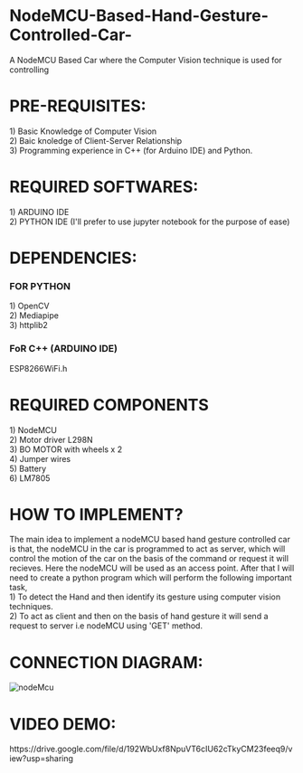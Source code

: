 # NodeMCU-Based-Hand-Gesture-Controlled-Car-
A NodeMCU Based Car where the Computer Vision technique is used for controlling

<H1>PRE-REQUISITES:</H1>  
1) Basic Knowledge of Computer Vision <br>
2) Baic knoledge of Client-Server Relationship <br>
3) Programming experience in C++ (for Arduino IDE) and Python. <br>

<h1>REQUIRED SOFTWARES:</h1>
1) ARDUINO IDE <br>
2) PYTHON IDE (I'll prefer to use jupyter notebook for the purpose  of ease) <br>

<h1>DEPENDENCIES:</h1>
<h3>FOR  PYTHON</h3>
1) OpenCV <br>
2) Mediapipe <br>
3) httplib2 <br>
<h3>FoR C++ (ARDUINO IDE)</h3>
  ESP8266WiFi.h

<h1>REQUIRED COMPONENTS</h1>
1) NodeMCU <br>
2) Motor driver L298N <br>
3) BO MOTOR with wheels x 2 <br>
4) Jumper wires <br>
5) Battery <br>
6) LM7805

<H1>HOW TO IMPLEMENT? </H1>
The main idea to implement a nodeMCU based hand gesture controlled car is that, the nodeMCU in the car is programmed to act as server, which will control the motion of the car on the basis of the command or request it will recieves. Here the nodeMCU will be used as an access point. After that I will need to create a python program which will perform the following important task, <br>
1) To detect the Hand and then identify its gesture using computer vision techniques. <br>
2) To act as client and then on the basis of hand gesture it will send a request to server i.e nodeMCU using 'GET' method.  
  
<h1>CONNECTION DIAGRAM:</h1>


![nodeMcu](https://user-images.githubusercontent.com/82854685/158703275-89538302-555b-4111-91e2-dd6359183aeb.JPG)



<h1>VIDEO DEMO: </h1>
https://drive.google.com/file/d/192WbUxf8NpuVT6cIU62cTkyCM23feeq9/view?usp=sharing
